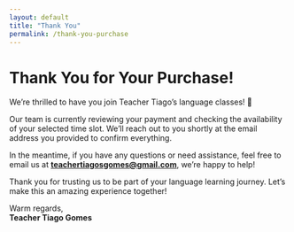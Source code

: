 ```yaml
---
layout: default
title: "Thank You"
permalink: /thank-you-purchase
---
```

# Thank You for Your Purchase!  

We’re thrilled to have you join Teacher Tiago’s language classes! 🎉  

Our team is currently reviewing your payment and checking the availability of your selected time slot. We’ll reach out to you shortly at the email address you provided to confirm everything.  

In the meantime, if you have any questions or need assistance, feel free to email us at **[teachertiagosgomes@gmail.com](mailto:teachertiagosgomes@gmail.com)**, we’re happy to help!  

Thank you for trusting us to be part of your language learning journey. Let’s make this an amazing experience together!  

Warm regards,  
**Teacher Tiago Gomes**  
